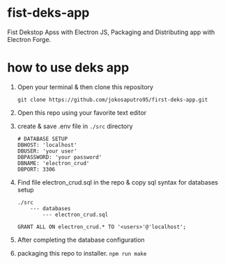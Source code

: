 # fist-deks-app
Fist Dekstop Apss with Electron JS, Packaging and Distributing app with Electron Forge.

# how to use deks app
1. Open your terminal & then clone this repository
    ```
    git clone https://github.com/jokosaputro95/first-deks-app.git
    ```
2. Open this repo using your favorite text editor
3. create & save .env file in `./src` directory
    ```.env setup
    # DATABASE SETUP
    DBHOST: 'localhost'
    DBUSER: 'your user'
    DBPASSWORD: 'your password'
    DBNAME: 'electron_crud'
    DBPORT: 3306
    ```
4. Find file electron_crud.sql in the repo & copy sql syntax for databases setup
    ```
    ./src
        --- databases
            --- electron_crud.sql
    ```

    ```setup grants user
    GRANT ALL ON electron_crud.* TO '<users>'@'localhost';
    ```
4. After completing the database configuration
5. packaging this repo to installer.
    `npm run make`